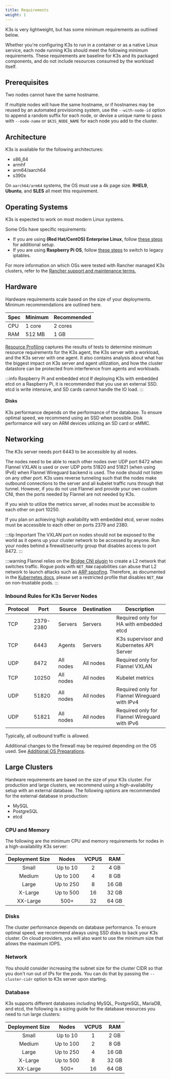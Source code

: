 ```yaml
---
title: Requirements
weight: 1
---
```


K3s is very lightweight, but has some minimum requirements as outlined below.

Whether you're configuring K3s to run in a container or as a native Linux service, each node running K3s should meet the following minimum requirements. These requirements are baseline for K3s and its packaged components, and do not include resources consumed by the workload itself.

## Prerequisites

Two nodes cannot have the same hostname.

If multiple nodes will have the same hostname, or if hostnames may be reused by an automated provisioning system, use the `--with-node-id` option to append a random suffix for each node, or devise a unique name to pass with `--node-name` or `$K3S_NODE_NAME` for each node you add to the cluster.

## Architecture

K3s is available for the following architectures:
- x86_64
- armhf
- arm64/aarch64
- s390x

On `aarch64/arm64` systems, the OS must use a 4k page size. **RHEL9**, **Ubuntu**, and **SLES** all meet this requirement.


## Operating Systems

K3s is expected to work on most modern Linux systems.

Some OSs have specific requirements:

- If you are using **(Red Hat/CentOS) Enterprise Linux**, follow [these steps](../advanced/advanced.md#red-hat-enterprise-linux--centos) for additional setup.
- If you are using **Raspberry Pi OS**, follow [these steps](../advanced/advanced.md#raspberry-pi) to switch to legacy iptables.

For more information on which OSs were tested with Rancher managed K3s clusters, refer to the [Rancher support and maintenance terms.](https://rancher.com/support-maintenance-terms/)

## Hardware

Hardware requirements scale based on the size of your deployments. Minimum recommendations are outlined here.

| Spec | Minimum | Recommended |
|------|---------|-------------|
| CPU  | 1 core      | 2 cores          |
| RAM  | 512 MB  | 1 GB        |

[Resource Profiling](../reference/resource-profiling.md) captures the results of tests to determine minimum resource requirements for the K3s agent, the K3s server with a workload, and the K3s server with one agent. It also contains analysis about what has the biggest impact on K3s server and agent utilization, and how the cluster datastore can be protected from interference from agents and workloads.

:::info Raspberry Pi and embedded etcd
If deploying K3s with embedded etcd on a Raspberry Pi, it is recommended that you use an external SSD. etcd is write intensive, and SD cards cannot handle the IO load.
:::

#### Disks

K3s performance depends on the performance of the database. To ensure optimal speed, we recommend using an SSD when possible. Disk performance will vary on ARM devices utilizing an SD card or eMMC.

## Networking

The K3s server needs port 6443 to be accessible by all nodes.

The nodes need to be able to reach other nodes over UDP port 8472 when Flannel VXLAN is used or over UDP ports 51820 and 51821 (when using IPv6) when Flannel Wireguard backend is used. The node should not listen on any other port. K3s uses reverse tunneling such that the nodes make outbound connections to the server and all kubelet traffic runs through that tunnel. However, if you do not use Flannel and provide your own custom CNI, then the ports needed by Flannel are not needed by K3s.

If you wish to utilize the metrics server, all nodes must be accessible to each other on port 10250.

If you plan on achieving high availability with embedded etcd, server nodes must be accessible to each other on ports 2379 and 2380.

:::tip Important
The VXLAN port on nodes should not be exposed to the world as it opens up your cluster network to be accessed by anyone. Run your nodes behind a firewall/security group that disables access to port 8472.
:::

:::warning
Flannel relies on the [Bridge CNI plugin](https://www.cni.dev/plugins/current/main/bridge/) to create a L2 network that switches traffic. Rogue pods with `NET_RAW` capabilities can abuse that L2 network to launch attacks such as [ARP spoofing](https://static.sched.com/hosted_files/kccncna19/72/ARP%20DNS%20spoof.pdf). Therefore, as documented in the [Kubernetes docs](https://kubernetes.io/docs/concepts/security/pod-security-standards/), please set a restricted profile that disables `NET_RAW` on non-trustable pods.
:::

### Inbound Rules for K3s Server Nodes

| Protocol | Port      | Source    | Destination | Description
|----------|-----------|-----------|-------------|------------
| TCP      | 2379-2380 | Servers   | Servers     | Required only for HA with embedded etcd
| TCP      | 6443      | Agents    | Servers     | K3s supervisor and Kubernetes API Server
| UDP      | 8472      | All nodes | All nodes   | Required only for Flannel VXLAN
| TCP      | 10250     | All nodes | All nodes   | Kubelet metrics
| UDP      | 51820     | All nodes | All nodes   | Required only for Flannel Wireguard with IPv4
| UDP      | 51821     | All nodes | All nodes   | Required only for Flannel Wireguard with IPv6

Typically, all outbound traffic is allowed.

Additional changes to the firewall may be required depending on the OS used. See [Additional OS Preparations](../advanced/advanced.md#additional-os-preparations).

## Large Clusters

Hardware requirements are based on the size of your K3s cluster. For production and large clusters, we recommend using a high-availability setup with an external database. The following options are recommended for the external database in production:

- MySQL
- PostgreSQL
- etcd

### CPU and Memory

The following are the minimum CPU and memory requirements for nodes in a high-availability K3s server:

| Deployment Size |   Nodes   | VCPUS |  RAM  |
|:---------------:|:---------:|:-----:|:-----:|
|      Small      |  Up to 10 |   2   |  4 GB |
|      Medium     | Up to 100 |   4   |  8 GB |
|      Large      | Up to 250 |   8   | 16 GB |
|     X-Large     | Up to 500 |   16  | 32 GB |
|     XX-Large    |   500+    |   32  | 64 GB |

### Disks

The cluster performance depends on database performance. To ensure optimal speed, we recommend always using SSD disks to back your K3s cluster. On cloud providers, you will also want to use the minimum size that allows the maximum IOPS.

### Network

You should consider increasing the subnet size for the cluster CIDR so that you don't run out of IPs for the pods. You can do that by passing the `--cluster-cidr` option to K3s server upon starting.

### Database

K3s supports different databases including MySQL, PostgreSQL, MariaDB, and etcd, the following is a sizing guide for the database resources you need to run large clusters:

| Deployment Size |   Nodes   | VCPUS |  RAM  |
|:---------------:|:---------:|:-----:|:-----:|
|      Small      |  Up to 10 |   1   |  2 GB |
|      Medium     | Up to 100 |   2   |  8 GB |
|      Large      | Up to 250 |   4   | 16 GB |
|     X-Large     | Up to 500 |   8   | 32 GB |
|     XX-Large    |   500+    |   16  | 64 GB |

